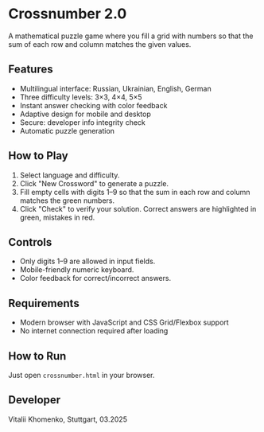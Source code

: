 # Crossnumber 2.0

A mathematical puzzle game where you fill a grid with numbers so that the sum of each row and column matches the given values.

## Features
- Multilingual interface: Russian, Ukrainian, English, German
- Three difficulty levels: 3×3, 4×4, 5×5
- Instant answer checking with color feedback
- Adaptive design for mobile and desktop
- Secure: developer info integrity check
- Automatic puzzle generation

## How to Play
1. Select language and difficulty.
2. Click "New Crossword" to generate a puzzle.
3. Fill empty cells with digits 1–9 so that the sum in each row and column matches the green numbers.
4. Click "Check" to verify your solution. Correct answers are highlighted in green, mistakes in red.

## Controls
- Only digits 1–9 are allowed in input fields.
- Mobile-friendly numeric keyboard.
- Color feedback for correct/incorrect answers.

## Requirements
- Modern browser with JavaScript and CSS Grid/Flexbox support
- No internet connection required after loading

## How to Run
Just open `crossnumber.html` in your browser.

## Developer
Vitalii Khomenko, Stuttgart, 03.2025
